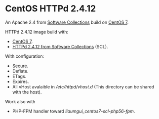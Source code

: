 # CentOS HTTPd 2.4.12
An Apache 2.4 from [Software Collections](https://www.softwarecollections.org/en/scls/rhscl/httpd24/) build on [CentOS 7](https://hub.docker.com/_/centos/).

HTTPd 2.4.12 image build with:
* [CentOS 7](https://hub.docker.com/_/centos/).
* [HTTPd 2.4.12 from Software Collections](https://www.softwarecollections.org/en/scls/rhscl/httpd24/) (SCL).

With configuration:
* Secure.
* Deflate.
* ETags.
* Expires.
* All vHost avalaible in _/etc/httpd/vhost.d_ (This directory can be shared with the host).

Work also with
* PHP-FPM handler toward *llaumgui_centos7-scl-php56-fpm*.